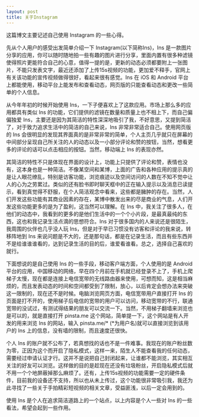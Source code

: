```yaml
---
layout: post
title: 关于Instagram
---
```


这篇博文主要记述自己使用 Instagram 的一些心得。

先从个人用户的感受出发简单介绍一下 Instagram(以下简称Ins)，Ins 是一款图片分享的应用，你可以随时随地拍一些有趣的图片进行分享，里面内置有很多种滤镜使得照片更能符合自己的心意，值得一提的是，更新的动态必须都要附上一张图片，不能只发表文字，最近还添加了上传15s视频的功能，更加爱不释手，官网上有关该功能的宣传视频做得很好，看起来很有感觉。Ins 在 iOS 和 Android 平台上都能使用，移动平台上能发布和查看动态，网页版的只能查看动态和更改一些简单的个人信息。

从今年年初的时候开始使用 Ins，一下子便喜欢上了这款应用。市场上那么多的应用都具有类似 Ins 的功能，它们提供的滤镜在数量和质量上也不相上下，而自己偏偏独爱 Ins，主要还是因为其简洁的特性深深地吸引了我，不好意思，又提到简洁了，对于致力追求生活中的简洁的自己来说，Ins 非常非常适合自己。使用网页版的 Ins 会很明显的发现其界面真的是非常非常的简单，个人主页几乎就只在屏幕的中间部分呈现自己所关注的人的动态以及一小部分评论和赞的按钮，当然，想看更多的评论的话可以点击相应的按钮。当然，移动端上 Ins 的表现亦然。

其简洁的特性不只是体现在界面的设计上，功能上只提供了评论和赞，表情也没有，这本身也是一种简洁。不像某空间和某博，上面的广告和各种应用的提示真的是让人眼花缭乱，特别是访客功能，浏览痕迹以及空间访问的人数在不知不觉中让人的心为之劳累过。类似的还有脸书即时聊天框中的正在输入提示以及消息已读提示，看到真觉得不舒服，在个人简洁观念中看来，这些都是臃肿的存在。当然，人们开发这些功能有其商业因素的存在，某博中散发出来的尽是商业的气息，人们开发这些功能更多的是为了盈利，这当然可以理解。在 Ins 中，我关注了很多人，在他们的动态中，我看到的更多的是他们生活中的一个个小片段，是最真最纯的东西，这也和我记录生活点滴的思想符合。Ins 对于很多国内的人来说还是很陌生，我周围的伙伴也几乎没人玩 Ins，但是对于早已习惯没有访客和评论的我来说，转移阵地到 Ins 来说问题是不大的，还是那句话，都是在记录生活，而且有些东西并不是给谁谁谁看的，达到记录生活的目的后，谁爱看谁看。总之，选择自己喜欢的就行。

下面想说的是自己使用 Ins 的一些手段，移动客户端方面，个人使用的是 Android 平台的应用，中国移动的网络，早在四个月前在手机就已经登录不上了，手机上爬梯子太慢，现在都是连接上电信宽带的无线路由器来使用，可想而知，这是相当麻烦的，而且发表动态的时间和空间都受到了限制，放心，以后肯定会想办法来突破这一限制的，现在还不是时候。电脑浏览网页方面，电信宽带用户直接打开 Ins 的页面是打不开的，使用梯子后电信的宽带的用户可以访问，移动宽带的不行，联通宽带的没试过，有测试得结果的朋友可以交流一下。当然，不用梯子翻墙来浏览也是可以的，就是直接打开 pinsta.me 这个网站，简单提一下，这个网站是有人开发的用来浏览 Ins 的网站，输入 pinsta.me/* (*为用户名)就可以直接浏览到该用户的 Ins 上的信息，没有墙的限制，而且速度还很快。

个人 Ins 的账户就不公布了，若真想找的话也不是一件难事。我现在的账户粉丝数为零，正因为这个而开启了隐私模式，这样一来，陌生人不能查看我的任何动态，需要经过申请认证才行。这并不是说把自己封闭起来，让谁都不能浏览，其实相互关注的好友可以浏览。这样做的目的是趁现在还没有垃圾粉丝，开启隐私模式后就不用一个个地屏蔽掉那么麻烦了。还有，上传15s视频的功能需要一定的硬件条件，目前我的设备还不支持，所以也从未上传过，这个功能很非常吸引我，我还为此寻找了一些关于手拍精彩短视频的相关文章，受益匪浅，以后一定会用到的。

使用 Ins 是个人在追求简洁道路上的一个站点，以上内容是个人一些对 Ins 的一些看法，希望会起到一些作用。